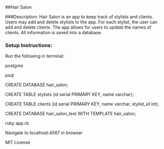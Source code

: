 ##Hair Salon

###Description:
Hair Salon is an app to keep track of stylists and clients. Users may add and delete stylists to the app. For each stylist, the user can add and delete clients. 
The app allows for users to update the names of clients. All information is saved into a database. 


### Setup Instructions:

Run the following in terminal:

postgres

psql  

CREATE DATABASE hair_salon;

CREATE TABLE stylists (id serial PRIMARY KEY, name varchar);

CREATE TABLE clients (id serial PRIMARY KEY, name varchar, stylist_id int);

CREATE DATABASE hair_salon_test WITH TEMPLATE hair_salon;

ruby app.rb

Navigate to localhost:4567 in browser

MIT License
